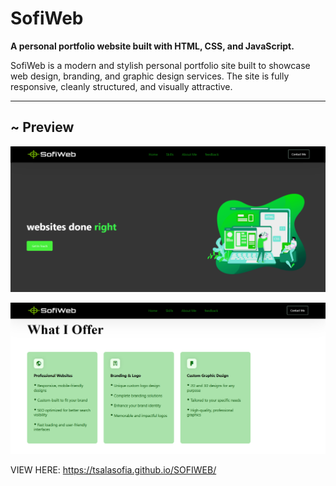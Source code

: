 # SofiWeb 

**A personal portfolio website built with HTML, CSS, and JavaScript.**

SofiWeb is a modern and stylish personal portfolio site built to showcase web design, branding, and graphic design services. The site is fully responsive, cleanly structured, and visually attractive.

---

## ~ Preview

![Homepage Preview](screenshot/scr.png)  


![Services Preview](screenshot/scr1.png)  

VIEW HERE: https://tsalasofia.github.io/SOFIWEB/

